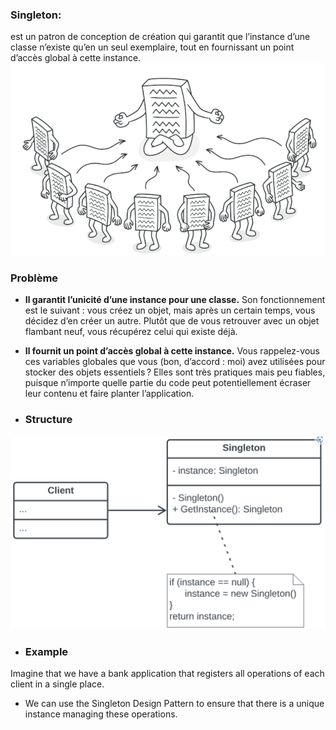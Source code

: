 ### Singleton: ### 
est un patron de conception de création qui garantit que l’instance d’une classe n’existe qu’en un seul exemplaire, tout en fournissant un point d’accès global à cette instance.
![img.png](../../assets/img.png)

###  Problème ###

- **Il garantit l’unicité d’une instance pour une classe.** Son fonctionnement est le suivant : vous créez un objet, mais après un certain temps, vous décidez d’en créer un autre.
Plutôt que de vous retrouver avec un objet flambant neuf, vous récupérez celui qui existe déjà.

- **Il fournit un point d’accès global à cette instance.** Vous rappelez-vous ces variables globales que vous (bon, d’accord : moi) avez utilisées pour stocker des objets essentiels ? Elles sont très pratiques mais peu fiables,
puisque n’importe quelle partie du code peut potentiellement écraser leur contenu et faire planter l’application.

- ### Structure ###
![img_1.png](../../assets/img_1.png)

- ### Example ###
Imagine that we have a bank application that registers all operations of each client in a single place.
- We can use the Singleton Design Pattern to ensure that there is a unique instance managing these operations.
